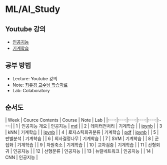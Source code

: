 # ML/AI_Study

## Youtube 강의
- [인공지능](https://www.youtube.com/playlist?list=PL1xKqHsVFgvmIAJBy-cbB9zQcnMb6zsT2)
- [기계학습](https://www.youtube.com/playlist?list=PL1xKqHsVFgvnQQY9L4n1MFyy-6eixTekU)

## 공부 방법
- Lecture: Youtube 강의
- Note: [최유경 교수님 학습자료]()
- Lab: Colaboratory

## 순서도

| Week | Cource Contents | Course | Note | Lab |
|:---:|:---:|:---:|:---:|:---:|:---:|
| 1 | 인공지능 개요 | 인공지능 | [md]() | 
| 2 | 데이터전처리 | 기계학습 |  | [ipynb]() |
| 3 | kNN | 기계학습 |  | [ipynb]() |
| 4 | 로지스틱회귀분류 | 기계학습 | [pdf]() | [ipynb]() | 
| 5 | 판별분석 | 기계학습 |
| 6 | 의사결정나무 | 기계학습 |
| 7 | SVM | 기계학습 |
| 8 | 군집화 | 기계학습 |
| 9 | 차원축소 | 기계학습 |
| 10 | 교차검증 | 기계학습 |
| 11 | 선형회귀 | 인공지능 |
| 12 | 선형분류 | 인공지능 |
| 13 | 뉴럴네트워크 | 인공지능 |
| 14 | CNN | 인공지능 |
